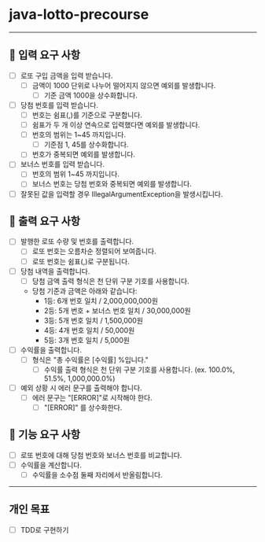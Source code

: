 java-lotto-precourse
=========================
* * *

🚀 입력 요구 사항
-----------------
- [ ] 로또 구입 금액을 입력 받습니다.
  - [ ] 금액이 1000 단위로 나누어 떨어지지 않으면 예외를 발생합니다.
    - [ ] 기준 금액 1000을 상수화합니다.
- [ ] 당첨 번호를 입력 받습니다.
  - [ ] 번호는 쉼표(,)를 기준으로 구분합니다.
  - [ ] 쉼표가 두 개 이상 연속으로 입력했다면 예외를 발생합니다.
  - [ ] 번호의 범위는 1~45 까지입니다.
    - [ ] 기준점 1, 45를 상수화합니다.
  - [ ] 번호가 중복되면 예외를 발생합니다.
- [ ] 보너스 번호를 입력 받습니다.
  - [ ] 번호의 범위 1~45 까지입니다.
  - [ ] 보너스 번호는 당첨 번호와 중복되면 예외를 발생합니다.
- [ ] 잘못된 값을 입력할 경우 IllegalArgumentException을 발생시킵니다.

🚀 출력 요구 사항
-----------------
- [ ] 발행한 로또 수량 및 번호를 출력합니다.
  - [ ] 로또 번호는 오름차순 정렬되어 보여줍니다.
  - [ ] 로또 번호는 쉼표(,)로 구분됩니다.
- [ ] 당첨 내역을 출력합니다.
  - [ ] 당첨 금액 출력 형식은 천 단위 구분 기호를 사용합니다.
  - 당첨 기준과 금액은 아래와 같습니다:
    - 1등: 6개 번호 일치 / 2,000,000,000원
    -  2등: 5개 번호 + 보너스 번호 일치 / 30,000,000원
    -  3등: 5개 번호 일치 / 1,500,000원
    -  4등: 4개 번호 일치 / 50,000원
    -  5등: 3개 번호 일치 / 5,000원
- [ ] 수익률을 출력합니다.
  - [ ] 형식은 "총 수익률은 [수익률] %입니다."
    - [ ] 수익률 출력 형식은 천 단위 구분 기호를 사용합니다. (ex. 100.0%, 51.5%, 1,000,000.0%)
- [ ] 예외 상황 시 에러 문구를 출력해야 합니다.
  - [ ] 에러 문구는 "[ERROR]"로 시작해야 한다.
    - [ ] "[ERROR]" 를 상수화한다.

🚀 기능 요구 사항
-----------------
- [ ] 로또 번호에 대해 당첨 번호와 보너스 번호를 비교합니다.
- [ ] 수익률을 계산합니다.
    - [ ] 수익률을 소수점 둘째 자리에서 반올림합니다.

* * *
## 개인 목표
- [ ] TDD로 구현하기